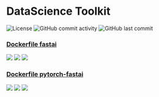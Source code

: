 # DataScience Toolkit  
![License](https://img.shields.io/badge/license-Do%20WTF!%20You%20Want-green.svg)
![GitHub commit activity](https://img.shields.io/github/commit-activity/m/makramjandar/DataScienceToolkit.svg)
![GitHub last commit](https://img.shields.io/github/last-commit/makramjandar/DataScienceToolkit.svg)

### [Dockerfile fastai](https://raw.githubusercontent.com/makramjandar/DataScienceToolkit/master/dockerfiles/fastai/fastai/Dockerfile)
[![](https://images.microbadger.com/badges/image/makramjandar/fastai.svg)](https://microbadger.com/images/makramjandar/fastai)
[![](https://images.microbadger.com/badges/version/makramjandar/fastai.svg)](https://microbadger.com/images/makramjandar/fastai)
[![](https://images.microbadger.com/badges/commit/makramjandar/fastai.svg)](https://microbadger.com/images/makramjandar/fastai)


### [Dockerfile pytorch-fastai](https://raw.githubusercontent.com/makramjandar/DataScienceToolkit/master/dockerfiles/pytorch/fastai/Dockerfile)
[![](https://images.microbadger.com/badges/image/makramjandar/pytorch-fastai.svg)](https://microbadger.com/images/makramjandar/pytorch-fastai)
[![](https://images.microbadger.com/badges/version/makramjandar/pytorch-fastai.svg)](https://microbadger.com/images/makramjandar/pytorch-fastai)
[![](https://images.microbadger.com/badges/commit/makramjandar/pytorch-fastai.svg)](https://microbadger.com/images/makramjandar/pytorch-fastai") 
